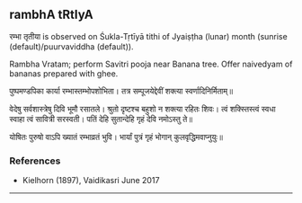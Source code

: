 ## rambhA tRtIyA

रम्भा तृतीया is observed on Śukla-Tṛtīyā tithi of Jyaiṣṭha (lunar) month (sunrise (default)/puurvaviddha (default)).

Rambha Vratam; perform Savitri pooja near Banana tree. Offer naivedyam of bananas prepared with ghee.

पुष्पमण्डपिका कार्या रम्भास्तम्भोपशोभिता।
तत्र सम्पूजयेद्देवीं शक्त्या स्वर्णादिनिर्मिताम्॥

वेदेषु सर्वशास्त्रेषु दिवि भूमौ रसातले।
श्रुतो दृष्टश्च बहुशो न शक्त्या रहितः शिवः।
त्वं शक्स्तिस्त्वं स्वधा स्वाहा त्वं सावित्री सरस्वती।
पतिं देहि सुतान्देहि गृहं देवि नमोऽस्तु ते॥

योषितः पुरुषो वाऽपि ख्यातं रम्भाव्रतं भुवि।
भार्यां पुत्रं गृहं भोगान् कुलवृद्धिमवाप्नुयुः॥
### References
* Kielhorn (1897), Vaidikasri June 2017

---
